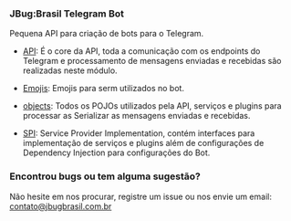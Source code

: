 ### JBug:Brasil Telegram Bot

Pequena API para criação de bots para o Telegram.

 - [API](api/README.md): É o core da API, toda a comunicação com os endpoints do Telegram e processamento de mensagens 
 enviadas e recebidas são realizadas neste módulo.
 
 - [Emojis](emoji/README.md): Emojis para serm utilizados no bot.
 
 - [objects](objects/README.md): Todos os POJOs utilizados pela API, serviços e plugins para processar as Serializar as mensagens
 enviadas e recebidas.
 
 - [SPI](spi/README.md): Service Provider Implementation, contém interfaces para implementação de serviços e plugins além 
 de configurações de Dependency Injection para configurações do Bot.

### Encontrou bugs ou tem alguma sugestão?
Não hesite em nos procurar, registre um issue ou nos envie um email: contato@jbugbrasil.com.br